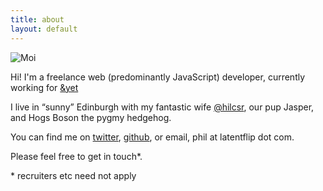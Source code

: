 ```yaml
---
title: about
layout: default
---
```


![Moi](http://photos-d.ak.instagram.com/hphotos-ak-xaf1/10706808_611055002338635_666446554_n.jpg)


Hi! I'm a freelance web (predominantly JavaScript) developer, currently working for [&yet](http://andyet.com)

I live in “sunny” Edinburgh with my fantastic wife [@hilcsr](http://twitter.com/hilcsr), our pup Jasper, and Hogs Boson the pygmy hedgehog.

You can find me on [twitter](http://twitter.com/philip_roberts), [github](http://github.com/latentflip), or email, phil at latentflip dot com.

Please feel free to get in touch*.

\* recruiters etc need not apply
